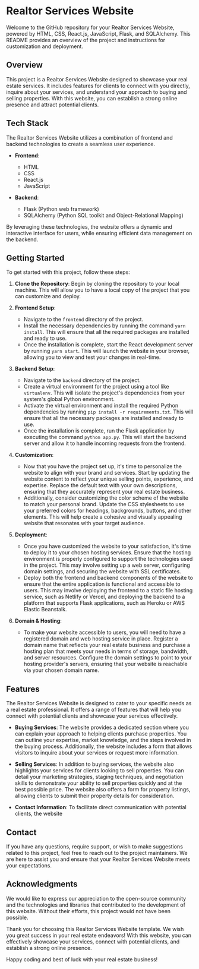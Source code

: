 
# Realtor Services Website

Welcome to the GitHub repository for your Realtor Services Website, powered by HTML, CSS, React.js, JavaScript, Flask, and SQLAlchemy. This README provides an overview of the project and instructions for customization and deployment.

## Overview

This project is a Realtor Services Website designed to showcase your real estate services. It includes features for clients to connect with you directly, inquire about your services, and understand your approach to buying and selling properties. With this website, you can establish a strong online presence and attract potential clients.

## Tech Stack

The Realtor Services Website utilizes a combination of frontend and backend technologies to create a seamless user experience.

- **Frontend**:
  - HTML
  - CSS
  - React.js
  - JavaScript

- **Backend**:
  - Flask (Python web framework)
  - SQLAlchemy (Python SQL toolkit and Object-Relational Mapping)

By leveraging these technologies, the website offers a dynamic and interactive interface for users, while ensuring efficient data management on the backend.

## Getting Started

To get started with this project, follow these steps:

1. **Clone the Repository**: Begin by cloning the repository to your local machine. This will allow you to have a local copy of the project that you can customize and deploy.

2. **Frontend Setup**:
   - Navigate to the `frontend` directory of the project.
   - Install the necessary dependencies by running the command `yarn install`. This will ensure that all the required packages are installed and ready to use.
   - Once the installation is complete, start the React development server by running `yarn start`. This will launch the website in your browser, allowing you to view and test your changes in real-time.

3. **Backend Setup**:
   - Navigate to the `backend` directory of the project.
   - Create a virtual environment for the project using a tool like `virtualenv`. This will isolate the project's dependencies from your system's global Python environment.
   - Activate the virtual environment and install the required Python dependencies by running `pip install -r requirements.txt`. This will ensure that all the necessary packages are installed and ready to use.
   - Once the installation is complete, run the Flask application by executing the command `python app.py`. This will start the backend server and allow it to handle incoming requests from the frontend.

4. **Customization**:
   - Now that you have the project set up, it's time to personalize the website to align with your brand and services. Start by updating the website content to reflect your unique selling points, experience, and expertise. Replace the default text with your own descriptions, ensuring that they accurately represent your real estate business.
   - Additionally, consider customizing the color scheme of the website to match your personal brand. Update the CSS stylesheets to use your preferred colors for headings, backgrounds, buttons, and other elements. This will help create a cohesive and visually appealing website that resonates with your target audience.

5. **Deployment**:
   - Once you have customized the website to your satisfaction, it's time to deploy it to your chosen hosting services. Ensure that the hosting environment is properly configured to support the technologies used in the project. This may involve setting up a web server, configuring domain settings, and securing the website with SSL certificates.
   - Deploy both the frontend and backend components of the website to ensure that the entire application is functional and accessible to users. This may involve deploying the frontend to a static file hosting service, such as Netlify or Vercel, and deploying the backend to a platform that supports Flask applications, such as Heroku or AWS Elastic Beanstalk.

6. **Domain & Hosting**:
   - To make your website accessible to users, you will need to have a registered domain and web hosting service in place. Register a domain name that reflects your real estate business and purchase a hosting plan that meets your needs in terms of storage, bandwidth, and server resources. Configure the domain settings to point to your hosting provider's servers, ensuring that your website is reachable via your chosen domain name.

## Features

The Realtor Services Website is designed to cater to your specific needs as a real estate professional. It offers a range of features that will help you connect with potential clients and showcase your services effectively.

- **Buying Services**: The website provides a dedicated section where you can explain your approach to helping clients purchase properties. You can outline your expertise, market knowledge, and the steps involved in the buying process. Additionally, the website includes a form that allows visitors to inquire about your services or request more information.

- **Selling Services**: In addition to buying services, the website also highlights your services for clients looking to sell properties. You can detail your marketing strategies, staging techniques, and negotiation skills to demonstrate your ability to sell properties quickly and at the best possible price. The website also offers a form for property listings, allowing clients to submit their property details for consideration.

- **Contact Information**: To facilitate direct communication with potential clients, the website
 ## Contact

If you have any questions, require support, or wish to make suggestions related to this project, feel free to reach out to the project maintainers. We are here to assist you and ensure that your Realtor Services Website meets your expectations.

## Acknowledgments

We would like to express our appreciation to the open-source community and the technologies and libraries that contributed to the development of this website. Without their efforts, this project would not have been possible.

Thank you for choosing this Realtor Services Website template. We wish you great success in your real estate endeavors! With this website, you can effectively showcase your services, connect with potential clients, and establish a strong online presence.

Happy coding and best of luck with your real estate business!
